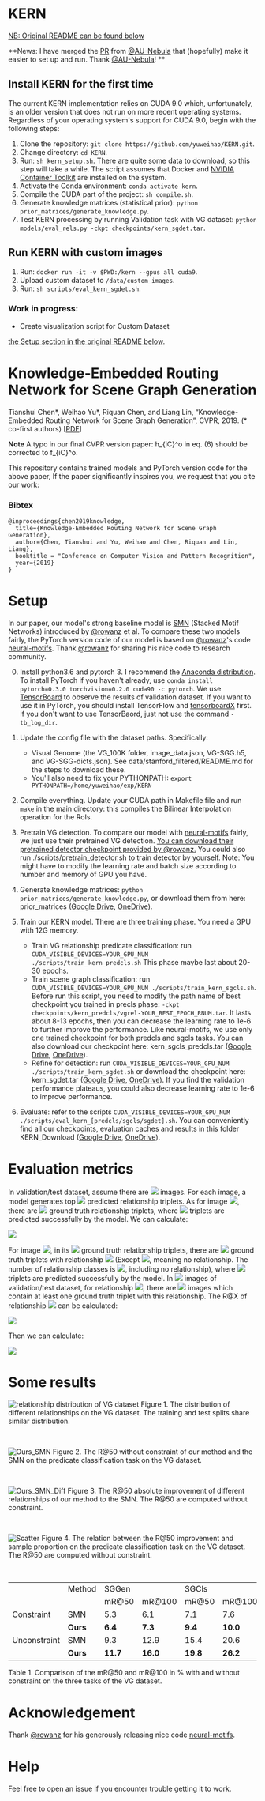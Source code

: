 # KERN

[NB: Original README can be found below](#knowledge-embedded-routing-network-for-scene-graph-generation)

**News: I have merged the [PR](https://github.com/AU-Nebula/KERN) from [@AU-Nebula](https://github.com/AU-Nebula) that (hopefully) make it easier to set up and run. Thank [@AU-Nebula](https://github.com/AU-Nebula)! **


## Install KERN for the first time
The current KERN implementation relies on CUDA 9.0 which, unfortunately, is an older version that does not run on more recent operating systems.
Regardless of your operating system's support for CUDA 9.0, begin with the following steps:

 1. Clone the repository: `git clone https://github.com/yuweihao/KERN.git`.
 2. Change directory: `cd KERN`.
 3. Run: `sh kern_setup.sh`. There are quite some data to download, so this step will take a while. The script assumes that Docker and [NVIDIA Container Toolkit](https://docs.nvidia.com/datacenter/cloud-native/container-toolkit/install-guide.html#docker) are installed on the system.
 4. Activate the Conda environment: `conda activate kern`.
 5. Compile the CUDA part of the project: `sh compile.sh`.
 6. Generate knowledge matrices (statistical prior): `python prior_matrices/generate_knowledge.py`.
 7. Test KERN processing by running Validation task with VG dataset: `python models/eval_rels.py -ckpt checkpoints/kern_sgdet.tar`.

## Run KERN with custom images

 1. Run: `docker run -it -v $PWD:/kern --gpus all cuda9`.
 2. Upload custom dataset to `/data/custom_images`.
 3. Run: `sh scripts/eval_kern_sgdet.sh`.

### Work in progress: 
 * Create visualization script for Custom Dataset 


 [the Setup section in the original README below](#setup).

# Knowledge-Embedded Routing Network for Scene Graph Generation
Tianshui Chen*, Weihao Yu*, Riquan Chen, and Liang Lin, “Knowledge-Embedded Routing Network for Scene Graph Generation”, CVPR, 2019. (* co-first authors) [[PDF](http://whyu.me/pdf/CVPR2019_KERN.pdf)]

**Note** A typo in our final CVPR version paper: h_{iC}^o in eq. (6) should be corrected to f_{iC}^o.

This repository contains trained models and PyTorch version code for the above paper, If the paper significantly inspires you, we request that you cite our work:

### Bibtex

```
@inproceedings{chen2019knowledge,
  title={Knowledge-Embedded Routing Network for Scene Graph Generation},
  author={Chen, Tianshui and Yu, Weihao and Chen, Riquan and Lin, Liang},
  booktitle = "Conference on Computer Vision and Pattern Recognition",
  year={2019}
}
```
# Setup
In our paper, our model's strong baseline model is [SMN](https://arxiv.org/abs/1711.06640) (Stacked Motif Networks) introduced by [@rowanz](https://github.com/rowanz) et al. To compare these two models fairly, the PyTorch version code of our model is based on [@rowanz](https://github.com/rowanz)'s code [neural-motifs](https://github.com/rowanz/neural-motifs). Thank [@rowanz](https://github.com/rowanz) for sharing his nice code to research community.

0. Install python3.6 and pytorch 3. I recommend the [Anaconda distribution](https://repo.continuum.io/archive/). To install PyTorch if you haven't already, use
 ```conda install pytorch=0.3.0 torchvision=0.2.0 cuda90 -c pytorch```.
 We use [TensorBoard](https://www.tensorflow.org/guide/summaries_and_tensorboard) to observe the results of validation dataset. If you want to use it in PyTorch, you should install TensorFlow and [tensorboardX](https://github.com/lanpa/tensorboardX) first. If you don't want to use TensorBaord, just not use the command ```-tb_log_dir```.
 
1. Update the config file with the dataset paths. Specifically:
    - Visual Genome (the VG_100K folder, image_data.json, VG-SGG.h5, and VG-SGG-dicts.json). See data/stanford_filtered/README.md for the steps to download these.
    - You'll also need to fix your PYTHONPATH: `export PYTHONPATH=/home/yuweihao/exp/KERN`

2. Compile everything. Update your CUDA path in Makefile file and run `make` in the main directory: this compiles the Bilinear Interpolation operation for the RoIs.

3. Pretrain VG detection. To compare our model with [neural-motifs](https://github.com/rowanz/neural-motifs) fairly, we just use their pretrained VG detection. [You can download their pretrained detector checkpoint provided by @rowanz.](https://drive.google.com/open?id=11zKRr2OF5oclFL47kjFYBOxScotQzArX) 
You could also run ./scripts/pretrain_detector.sh to train detector by yourself. Note: You might have to modify the learning rate and batch size according to number and memory of GPU you have.

4. Generate knowledge matrices: ```python prior_matrices/generate_knowledge.py```, or download them from here: prior_matrices (<a href="https://drive.google.com/open?id=1Tg4CtK8Y1JkSsuaLWIqwzIrp6VXd11JP" target="_blank">Google Drive</a>, <a href="https://1drv.ms/f/s!ArFSFaZzVErwgUNM6nitaMleGkxW" target="_blank">OneDrive</a>).

5. Train our KERN model. There are three training phase. You need a GPU with 12G memory. 
    - Train VG relationship predicate classification: run ```CUDA_VISIBLE_DEVICES=YOUR_GPU_NUM ./scripts/train_kern_predcls.sh``` 
    This phase maybe last about 20-30 epochs. 
    - Train scene graph classification: run ```CUDA_VISIBLE_DEVICES=YOUR_GPU_NUM ./scripts/train_kern_sgcls.sh```. Before run this script, you need to modify the path name of best checkpoint you trained in precls phase: ```-ckpt checkpoints/kern_predcls/vgrel-YOUR_BEST_EPOCH_RNUM.tar```. It lasts about 8-13 epochs, then you can decrease the learning rate to 1e-6 to further improve the performance. Like neural-motifs, we use only one trained checkpoint for both predcls and sgcls tasks. You can also download our checkpoint here: kern_sgcls_predcls.tar (<a href="https://drive.google.com/open?id=1F2WBSGRHmJD9K1LT8ImkGOCuZraood21" target="_blank">Google Drive</a>, <a href="https://1drv.ms/f/s!ArFSFaZzVErwgUKVN85N17rMEXME" target="_blank">OneDrive</a>).
    - Refine for detection: run ```CUDA_VISIBLE_DEVICES=YOUR_GPU_NUM ./scripts/train_kern_sgdet.sh``` or download the checkpoint here: kern_sgdet.tar (<a href="https://drive.google.com/open?id=1hAx4MpMiwofABQi9H6_Jb0Qjp016JX7T" target="_blank">Google Drive</a>, <a href="https://1drv.ms/f/s!ArFSFaZzVErwgUKVN85N17rMEXME" target="_blank">OneDrive</a>). If you find the validation performance plateaus, you could also decrease learning rate to 1e-6 to improve performance. 

6. Evaluate: refer to the scripts ```CUDA_VISIBLE_DEVICES=YOUR_GPU_NUM ./scripts/eval_kern_[predcls/sgcls/sgdet].sh```. You can conveniently find all our checkpoints, evaluation caches and results in this folder KERN_Download (<a href="https://drive.google.com/open?id=1yCQfZRCt6UF-C-jSq78NaF9IUyNplLFx" target="_blank">Google Drive</a>, <a href="https://1drv.ms/f/s!ArFSFaZzVErwgT_SvqLZ3sv5XDu-" target="_blank">OneDrive</a>).



# Evaluation metrics
In validation/test dataset, assume there are <img src="https://render.githubusercontent.com/render/math?math=Y" />  images. For each image, a model generates top <img src="https://render.githubusercontent.com/render/math?math=X" /> predicted relationship triplets. As for image <img src="https://render.githubusercontent.com/render/math?math=I_{y}" />, there are <img src="https://render.githubusercontent.com/render/math?math=G_{y}" /> ground truth relationship triplets, where <img src="https://render.githubusercontent.com/render/math?math=T_{y}^{X}" /> triplets are predicted successfully by the model. We can calculate:


<img src="https://latex.codecogs.com/gif.latex?R@X=\frac{1}{Y}\sum_{y=1}^{Y}\frac{T_{y}^{X}}{G_{y}}." />


For image <img src="https://render.githubusercontent.com/render/math?math=I_{y}" />, in its <img src="https://render.githubusercontent.com/render/math?math=G_{y}" /> ground truth relationship triplets, there are <img src="https://render.githubusercontent.com/render/math?math=G_{yk}" /> ground truth triplets with relationship <img src="https://render.githubusercontent.com/render/math?math=k" /> (Except <img src="https://render.githubusercontent.com/render/math?math=k=1" />, meaning no relationship. The number of relationship classes is <img src="https://render.githubusercontent.com/render/math?math=K" />, including no relationship), where <img src="https://render.githubusercontent.com/render/math?math=T_{yk}^X" /> triplets are predicted successfully by the model. In <img src="https://render.githubusercontent.com/render/math?math=Y" /> images of validation/test dataset, for relationship <img src="https://render.githubusercontent.com/render/math?math=k" />, there are <img src="https://render.githubusercontent.com/render/math?math=Y_{k}" /> images which contain at least one ground truth triplet with this relationship. The R@X of relationship <img src="https://render.githubusercontent.com/render/math?math=k" /> can be calculated:


<img src="https://latex.codecogs.com/gif.latex?R@X_k=\frac{1}{Y_k}\sum_{y=1,G_{yk}\neq0}^{Y}\frac{T_{yk}^X}{G_{yk}}." />



Then we can calculate:

<img src="https://latex.codecogs.com/gif.latex?mR@X=\frac{1}{K-1}\sum_{k=2}^{K}R@X_k." />


# Some results
![relationship distribution of VG dataset](https://raw.githubusercontent.com/yuweihao/misc/master/kern/charts/relationship_distribution.jpg)
Figure 1. The distribution of different relationships on the VG dataset. The training and test splits share similar distribution.

<br>

![Ours_SMN](https://raw.githubusercontent.com/yuweihao/misc/master/kern/charts/ours_smn.jpg)
Figure 2. The R@50 without constraint of our method and the SMN on the predicate classification task on the VG dataset.

<br>

![Ours_SMN_Diff](https://raw.githubusercontent.com/yuweihao/misc/master/kern/charts/ours_smn_diff.jpg)
Figure 3. The R@50 absolute improvement of different relationships of our method to the SMN. The R@50 are computed without constraint.

<br>

![Scatter](https://raw.githubusercontent.com/yuweihao/misc/master/kern/charts/scatter.jpg)
Figure 4. The relation between the R@50 improvement and sample proportion on the predicate classification task on the VG dataset. The R@50 are computed without constraint.

<br>


<table>
   <tr>
      <td></td>
      <td>Method</td>
      <td>SGGen</td>
      <td></td>
      <td>SGCls</td>
      <td></td>
      <td>PredCls</td>
      <td></td>
      <td>Mean</td>
      <td>Relative</td>
   </tr>
   <tr>
      <td></td>
      <td></td>
      <td>mR@50</td>
      <td>mR@100</td>
      <td>mR@50</td>
      <td>mR@100</td>
      <td>mR@50</td>
      <td>mR@100</td>
      <td></td>
      <td>improvement</td>
   </tr>
   <tr>
      <td>Constraint</td>
      <td>SMN</td>
      <td>5.3</td>
      <td>6.1</td>
      <td>7.1</td>
      <td>7.6</td>
      <td>13.3</td>
      <td>14.4</td>
      <td>9.0</td>
      <td></td>
   </tr>
   <tr>
      <td></td>
      <td><strong>Ours</strong></td>
      <td><strong>6.4</strong></td>
      <td><strong>7.3</strong></td>
      <td><strong>9.4</strong></td>
      <td><strong>10.0</strong></td>
      <td><strong>17.7</strong></td>
      <td><strong>19.2</strong></td>
      <td><strong>11.7</strong></td>
      <td><strong>↑ 30.0%</strong></td>
   </tr>
   <tr>
      <td>Unconstraint</td>
      <td>SMN</td>
      <td>9.3</td>
      <td>12.9</td>
      <td>15.4</td>
      <td>20.6</td>
      <td>27.5</td>
      <td>37.9</td>
      <td>20.6</td>
      <td></td>
   </tr>
   <tr>
      <td></td>
      <td><strong>Ours</strong></td>
      <td><strong>11.7</strong></td>
      <td><strong>16.0</strong></td>
      <td><strong>19.8</strong></td>
      <td><strong>26.2</strong></td>
      <td><strong>36.3</strong></td>
      <td><strong>49.0</strong></td>
      <td><strong>26.5</strong></td>
      <td><strong>↑ 28.6%</strong></td>
   </tr>
</table>
Table 1. Comparison of the mR@50 and mR@100 in % with and without constraint on the three tasks of the VG dataset.







# Acknowledgement
Thank [@rowanz](https://github.com/rowanz) for his generously releasing nice code [neural-motifs](https://github.com/rowanz/neural-motifs).






# Help

Feel free to open an issue if you encounter trouble getting it to work.




